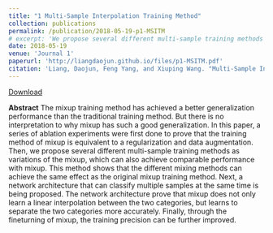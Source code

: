 ```yaml
---
title: "1 Multi-Sample Interpolation Training Method"
collection: publications
permalink: /publication/2018-05-19-p1-MSITM
# excerpt: 'We propose several different multi-sample training methods as variations of the mixup, which can also achieve comparable performance with mixup.'
date: 2018-05-19
venue: 'Journal 1'
paperurl: 'http://liangdaojun.github.io/files/p1-MSITM.pdf'
citation: 'Liang, Daojun, Feng Yang, and Xiuping Wang. "Multi-Sample Interpolation Training Method." Proceedings of the 2018 International Conference on Machine Learning Technologies. 2018.'
---
```


[Download](http://liangdaojun.github.io/files/p1-MSITM.pdf)

**Abstract**
The mixup training method has achieved a better generalization performance than the traditional training method. But there is no interpretation to why mixup has such a good generalization. In this paper, a series of ablation experiments were first done to prove that the training method of mixup is equivalent to a regularization and data augmentation. Then, we propose several different multi-sample training methods as variations of the mixup, which can also achieve comparable performance with mixup. This method shows that the different mixing methods can achieve the same effect as the original mixup training method. Next, a network architecture that can classify multiple samples at the same time is being proposed. The network architecture prove that mixup does not only learn a linear interpolation between the two categories, but learns to separate the two categories more accurately. Finally, through the fineturning of mixup, the training precision can be further improved.